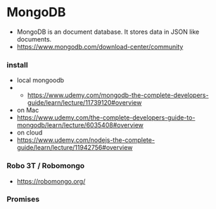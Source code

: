 # MongoDB
- MongoDB is an document database. It stores data in JSON like documents.
- https://www.mongodb.com/download-center/community
### install 
- local mongoodb 
- - https://www.udemy.com/mongodb-the-complete-developers-guide/learn/lecture/11739120#overview
- on Mac
- https://www.udemy.com/the-complete-developers-guide-to-mongodb/learn/lecture/6035408#overview
- on cloud
- https://www.udemy.com/nodejs-the-complete-guide/learn/lecture/11942756#overview

### Robo 3T / Robomongo
- https://robomongo.org/
### Promises
